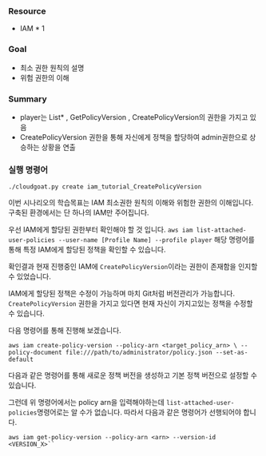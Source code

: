 ### Resource

- IAM * 1

### Goal

- 최소 권한 원칙의 설명
- 위험 권한의 이해

### Summary

- player는 List* , GetPolicyVersion , CreatePolicyVersion의 권한을 가지고 있음
- CreatePolicyVersion 권한을 통해 자신에게 정책을 할당하여 admin권한으로 상승하는 상황을 연출



### 실행 명령어
`./cloudgoat.py create iam_tutorial_CreatePolicyVersion`

이번 시나리오의 학습목표는 IAM 최소권한 원칙의 이해와 위험한 권한의 이해입니다.
구축된 환경에서는 단 하나의 IAM만 주어집니다.

우선 IAM에게 할당된 권한부터 확인해야 할 것 입니다.
```aws iam list-attached-user-policies --user-name [Profile Name] --profile player```
해당 명령어를 통해 특정 IAM에게 할당된 정책을 확인할 수 있습니다.

확인결과 현재 진행중인 IAM에 ```CreatePolicyVersion```이라는 권한이 존재함을 인지할 수 있었습니다.

IAM에게 할당된 정책은 수정이 가능하며 마치 Git처럼 버전관리가 가능합니다. ```CreatePolicyVersion``` 권한을 가지고 있다면 현재 자신이 가지고있는 정책을 수정할 수 있습니다.

다음 명령어를 통해 진행해 보겠습니다.

```aws iam create-policy-version --policy-arn <target_policy_arn> \ --policy-document file:///path/to/administrator/policy.json --set-as-default```

다음과 같은 명령어를 통해 새로운 정책 버전을 생성하고 기본 정책 버전으로 설정할 수 있습니다.

그런데 위 명령어에서는 policy arn을 입력해야하는데 ```list-attached-user-policies```명령어로는 알 수가 없습니다.
따라서 다음과 같은 명령어가 선행되어야 합니다.
```aws iam list-policy-versions --policy-arn <arn>
aws iam get-policy-version --policy-arn <arn> --version-id <VERSION_X>``




